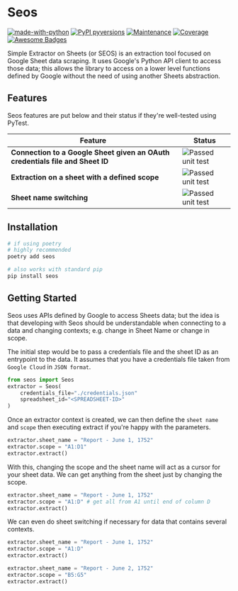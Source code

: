 # Seos

[![made-with-python](https://img.shields.io/badge/Made%20with-Python-1f425f.svg)](https://www.python.org/)
[![PyPI pyversions](https://img.shields.io/pypi/pyversions/seos)](https://pypi.python.org/pypi/seos/)
[![Maintenance](https://img.shields.io/badge/Maintained%3F-yes-green.svg)](https://GitHub.com/mamerisawesome/seos/graphs/commit-activity)
[![Coverage](https://raw.githubusercontent.com/seos/master/assets/coverage.svg?sanitize=true)](https://github.com/mamerisawesome/seos)
[![Awesome Badges](https://img.shields.io/badge/badges-awesome-green.svg)](https://github.com/Naereen/badges)

Simple Extractor on Sheets (or SEOS) is an extraction tool focused on Google Sheet data scraping. It uses Google's Python API client to access those data; this allows the library to access on a lower level functions defined by Google without the need of using another Sheets abstraction.

## Features

Seos features are put below and their status if they're well-tested using PyTest.

| Feature | Status            |
|----------------|-------------------|
| **Connection to a Google Sheet given an OAuth credentials file and Sheet ID** | ![Passed unit test](https://img.shields.io/static/v1?label=&message=Passed%20unit%20tests&color=green) |
| **Extraction on a sheet with a defined scope** | ![Passed unit test](https://img.shields.io/static/v1?label=&message=Passed%20unit%20tests&color=green) |
| **Sheet name switching** | ![Passed unit test](https://img.shields.io/static/v1?label=&message=Passed%20unit%20tests&color=green) |

## Installation

```bash
# if using poetry
# highly recommended
poetry add seos

# also works with standard pip
pip install seos
```

## Getting Started

Seos uses APIs defined by Google to access Sheets data; but the idea is that developing with Seos should be understandable when connecting to a data and changing contexts; e.g. change in Sheet Name or change in scope.

The initial step would be to pass a credentials file and the sheet ID as an entrypoint to the data. It assumes that you have a credentials file taken from `Google Cloud` in `JSON format`.

```python
from seos import Seos
extractor = Seos(
    credentials_file="./credentials.json"
    spreadsheet_id="<SPREADSHEET-ID>"
)
```

Once an extractor context is created, we can then define the `sheet name` and `scope` then executing extract if you're happy with the parameters.

```python
extractor.sheet_name = "Report - June 1, 1752"
extractor.scope = "A1:D1"
extractor.extract()
```

With this, changing the scope and the sheet name will act as a cursor for your sheet data. We can get anything from the sheet just by changing the scope.

```python
extractor.sheet_name = "Report - June 1, 1752"
extractor.scope = "A1:D" # get all from A1 until end of column D
extractor.extract()
```

We can even do sheet switching if necessary for data that contains several contexts.

```python
extractor.sheet_name = "Report - June 1, 1752"
extractor.scope = "A1:D"
extractor.extract()

extractor.sheet_name = "Report - June 2, 1752"
extractor.scope = "B5:G5"
extractor.extract()
```

